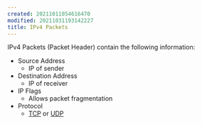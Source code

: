 ```yaml
---
created: 20211011054616470
modified: 20211031193142227
title: IPv4 Packets
---
```


IPv4 Packets (Packet Header) contain the following information:

- Source Address
  - IP of sender
- Destination Address
  - IP of receiver
- IP Flags
  - Allows packet fragmentation
- Protocol
  - [TCP](#TCP) or [UDP](#UDP)

